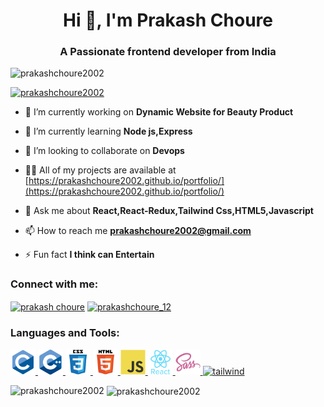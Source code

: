 <h1 align="center">Hi 👋, I'm Prakash Choure</h1>
<h3 align="center">A Passionate frontend developer from India</h3>

<p align="left"> <img src="https://komarev.com/ghpvc/?username=prakashchoure2002&label=Profile%20views&color=0e75b6&style=flat" alt="prakashchoure2002" /> </p>

<p align="left"> <a href="https://github.com/ryo-ma/github-profile-trophy"><img src="https://github-profile-trophy.vercel.app/?username=prakashchoure2002" alt="prakashchoure2002" /></a> </p>

- 🔭 I’m currently working on **Dynamic Website for Beauty Product**

- 🌱 I’m currently learning **Node js,Express**

- 👯 I’m looking to collaborate on **Devops**

- 👨‍💻 All of my projects are available at [https://prakashchoure2002.github.io/portfolio/](https://prakashchoure2002.github.io/portfolio/)

- 💬 Ask me about **React,React-Redux,Tailwind Css,HTML5,Javascript**

- 📫 How to reach me **prakashchoure2002@gmail.com**

- ⚡ Fun fact **I think can Entertain**

<h3 align="left">Connect with me:</h3>
<p align="left">
<a href="https://linkedin.com/in/prakash choure" target="blank"><img align="center" src="https://raw.githubusercontent.com/rahuldkjain/github-profile-readme-generator/master/src/images/icons/Social/linked-in-alt.svg" alt="prakash choure" height="30" width="40" /></a>
<a href="https://instagram.com/prakashchoure_12" target="blank"><img align="center" src="https://raw.githubusercontent.com/rahuldkjain/github-profile-readme-generator/master/src/images/icons/Social/instagram.svg" alt="prakashchoure_12" height="30" width="40" /></a>
</p>

<h3 align="left">Languages and Tools:</h3>
<p align="left"> <a href="https://www.cprogramming.com/" target="_blank" rel="noreferrer"> <img src="https://raw.githubusercontent.com/devicons/devicon/master/icons/c/c-original.svg" alt="c" width="40" height="40"/> </a> <a href="https://www.w3schools.com/cpp/" target="_blank" rel="noreferrer"> <img src="https://raw.githubusercontent.com/devicons/devicon/master/icons/cplusplus/cplusplus-original.svg" alt="cplusplus" width="40" height="40"/> </a> <a href="https://www.w3schools.com/css/" target="_blank" rel="noreferrer"> <img src="https://raw.githubusercontent.com/devicons/devicon/master/icons/css3/css3-original-wordmark.svg" alt="css3" width="40" height="40"/> </a> <a href="https://www.w3.org/html/" target="_blank" rel="noreferrer"> <img src="https://raw.githubusercontent.com/devicons/devicon/master/icons/html5/html5-original-wordmark.svg" alt="html5" width="40" height="40"/> </a> <a href="https://developer.mozilla.org/en-US/docs/Web/JavaScript" target="_blank" rel="noreferrer"> <img src="https://raw.githubusercontent.com/devicons/devicon/master/icons/javascript/javascript-original.svg" alt="javascript" width="40" height="40"/> </a> <a href="https://reactjs.org/" target="_blank" rel="noreferrer"> <img src="https://raw.githubusercontent.com/devicons/devicon/master/icons/react/react-original-wordmark.svg" alt="react" width="40" height="40"/> </a> <a href="https://sass-lang.com" target="_blank" rel="noreferrer"> <img src="https://raw.githubusercontent.com/devicons/devicon/master/icons/sass/sass-original.svg" alt="sass" width="40" height="40"/> </a> <a href="https://tailwindcss.com/" target="_blank" rel="noreferrer"> <img src="https://www.vectorlogo.zone/logos/tailwindcss/tailwindcss-icon.svg" alt="tailwind" width="40" height="40"/> </a> </p>

<p><img align="left" src="https://github-readme-stats.vercel.app/api/top-langs?username=prakashchoure2002&show_icons=true&locale=en&layout=compact" alt="prakashchoure2002" /></p>

<p>&nbsp;<img align="center" src="https://github-readme-stats.vercel.app/api?username=prakashchoure2002&show_icons=true&locale=en" alt="prakashchoure2002" /></p>
